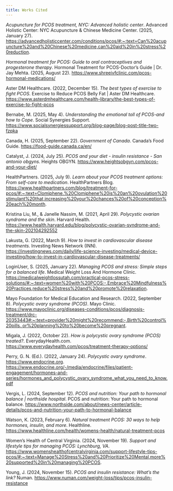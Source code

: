 ```yaml
---
title: Works Cited
---
```

_Acupuncture for PCOS treatment, NYC: Advanced holistic center_. Advanced Holistic Center: NYC Acupuncture & Chinese Medicine Center. (2025, January 27). https://advancedholisticcenter.com/conditions/pcos/#:~:text=Can%20acupuncture%20and%20Chinese%20medicine,can%20aid%20in%20stress%20reduction.

_Hormonal treatment for PCOS: Guide to oral contraceptives and progesterone therapy_. Hormonal Treatment for PCOS-Doctor’s Guide | Dr. Jay Mehta. (2025, August 22). https://www.shreeivfclinic.com/pcos-hormonal-medications/

Aster DM Healthcare. (2022, December 15). _The best types of exercise to fight PCOS_. Exercise to Reduce PCOS Belly Fat | Aster DM Healthcare. https://www.asterdmhealthcare.com/health-library/the-best-types-of-exercise-to-fight-pcos

Bernabe, M. (2025, May 4). _Understanding the emotional toll of PCOS-and how to Cope_. Social Synergies Support. https://www.socialsynergiessupport.org/blog-page/blog-post-title-two-fzpka

Canada, H. (2025, September 22). _Government of Canada_. Canada’s Food Guide. https://food-guide.canada.ca/en/

Catalyst, J. (2024, July 25). _PCOS and your diet - insulin resistance - San antonio obgyns_. Heights OBGYN. https://www.heightsobgyn.com/pcos-and-your-diet/

HealthPartners. (2025, July 9). _Learn about your PCOS treatment options: From self-care to medication_. HealthPartners Blog. https://www.healthpartners.com/blog/treatment-for-pcos/#:~:text=Clomiphene.%20Clomiphene%20is%20an%20ovulation%20stimulant%20that,increasing%20your%20chances%20of%20conception%20each%20month.

Kristina Liu, M., & Janelle Nassim, M. (2021, April 29). _Polycystic ovarian syndrome and the skin_. Harvard Health. https://www.health.harvard.edu/blog/polycystic-ovarian-syndrome-and-the-skin-202104292552

Lakusta, G. (2022, March 9). _How to invest in cardiovascular disease treatments_. Investing News Network (INN). https://investingnews.com/daily/life-science-investing/medical-device-investing/how-to-invest-in-cardiovascular-disease-treatments/

LoginUser, S. (2025, January 22). _Managing PCOS and stress: Simple steps for a balanced life_. Medical Weight Loss And Hormone Clinic. https://medicalweightlossutah.com/practical-pcos-stress-solutions/#:~:text=women%20with%20PCOS:-,Embrace%20Mindfulness%20Practices,reduce%20stress%20and%20promote%20relaxation.

Mayo Foundation for Medical Education and Research. (2022, September 8). _Polycystic ovary syndrome (PCOS)_. Mayo Clinic. https://www.mayoclinic.org/diseases-conditions/pcos/diagnosis-treatment/drc-20353443#:~:text=provider%20might%20recommend:-,Birth%20control%20pills.,or%20planning%20to%20become%20pregnant.

Migala, J. (2022, October 22). _How is polycystic ovary syndrome (PCOS) treated?_. EverydayHealth.com. https://www.everydayhealth.com/pcos/treatment-therapy-options/

Perry, G. N. (Ed.). (2022, January 24). _Polycystic ovary syndrome_. https://www.endocrine.org. https://www.endocrine.org/-/media/endocrine/files/patient-engagement/hormones-and-series/hormones_and_polycystic_ovary_syndrome_what_you_need_to_know.pdf

Vergis, L. (2024, September 12). _PCOS and nutrition: Your path to hormonal balance | northside hospital_. PCOS and nutrition: Your path to hormonal balance. https://www.northside.com/about/news-center/article-details/pcos-and-nutrition-your-path-to-hormonal-balance

Watson, K. (2023, February 6). _Natural treatment PCOS: 30 ways to help hormones, insulin, and more_. Healthline. https://www.healthline.com/health/womens-health/natural-treatment-pcos

Women’s Health of Central Virginia. (2024, November 19). _Support and lifestyle tips for managing PCOS: Lynchburg, VA_. https://www.womenshealthofcentralvirginia.com/support-lifestyle-tips-pcos/#:~:text=Manage%20Stress%20and%20Prioritize%20Mental,more%20supported%20in%20managing%20PCOS.

Young, J. (2024, November 15). _PCOS and insulin resistance: What’s the link?_ Numan. https://www.numan.com/weight-loss/tips/pcos-insulin-resistance